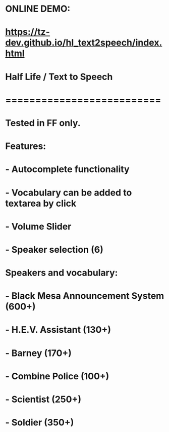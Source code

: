 # ONLINE DEMO:
# https://tz-dev.github.io/hl_text2speech/index.html

# Half Life / Text to Speech
# ==========================
#
# Tested in FF only.
#
# Features:
# 	- Autocomplete functionality
# 	- Vocabulary can be added to textarea by click
# 	- Volume Slider
#	- Speaker selection (6)
#
# Speakers and vocabulary:
#	- Black Mesa Announcement System (600+)
#	- H.E.V. Assistant (130+)
#	- Barney (170+)
#	- Combine Police (100+)
#	- Scientist (250+)
#	- Soldier (350+)
